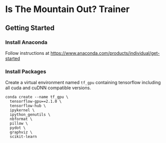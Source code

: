 # Is The Mountain Out? Trainer

## Getting Started

### Install Anaconda

Follow instructions at https://www.anaconda.com/products/individual/get-started

### Install Packages

Create a virtual environment named `tf_gpu` containing tensorflow including all cuda and cuDNN compatible versions.

```
conda create --name tf_gpu \
  tensorflow-gpu==2.1.0 \
  tensorflow-hub \
  ipykernel \
  ipython_genutils \
  nbformat \
  pillow \
  pydot \
  graphviz \
  scikit-learn
```
